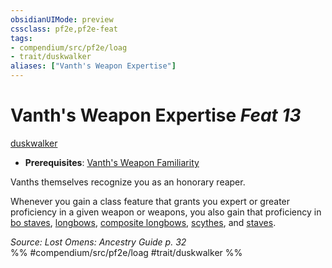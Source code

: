 ```yaml
---
obsidianUIMode: preview
cssclass: pf2e,pf2e-feat
tags:
- compendium/src/pf2e/loag
- trait/duskwalker
aliases: ["Vanth's Weapon Expertise"]
---
```

# Vanth's Weapon Expertise  *Feat 13*  
[duskwalker](../../rules/traits/duskwalker-apg.md)  

- **Prerequisites**: [Vanth's Weapon Familiarity](vanths-weapon-familiarity-loag.md)

Vanths themselves recognize you as an honorary reaper.

Whenever you gain a class feature that grants you expert or greater proficiency in a given weapon or weapons, you also gain that proficiency in [bo staves](../equipment/items/bo-staff.md), [longbows](../equipment/items/longbow.md), [composite longbows](../equipment/items/composite-longbow.md), [scythes](../equipment/items/scythe.md), and [staves](../equipment/items/staff.md).

*Source: Lost Omens: Ancestry Guide p. 32*  
%% #compendium/src/pf2e/loag #trait/duskwalker %%